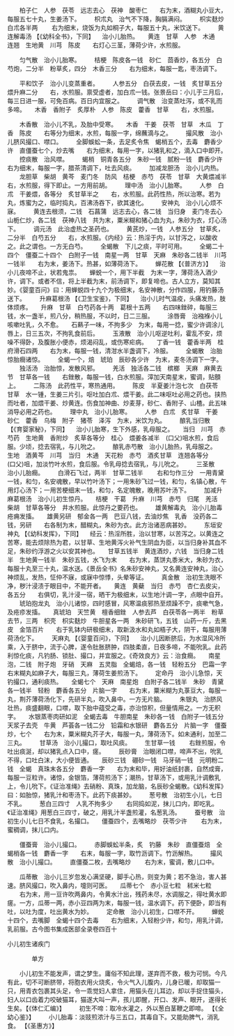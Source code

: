 <!-- { "loadSidebar": true } -->
　　柏子仁　人参　茯苓　远志去心　茯神　酸枣仁　　右为末，酒糊丸小豆大，每服五七十丸，生姜汤下。
　　枳朮丸　治气不下降，胸膈满闷。
　　枳实麸炒　白朮各半两
　　右为细末，烧饭为丸如桐子大，每服五十丸，米饮送下。
　　黄连解毒汤 【《幼科全书》，下同】 　治小儿胎热。　　黄连　甘草　人参　木通　连翘　生地黄　川芎　陈皮　　右灯心三茎，薄荷少许，水煎服。

　　匀气散　治小儿胎寒。
　　桔梗　陈皮各一钱　砂仁　茴香炒，各五分　白芍炮，二分半　粉草炙，四分　木香三分　　右为细末，每服一匙，枣汤调下。

　　平和饮子　治小儿变蒸重者。
　　人参五分　白茯去皮，一钱　炙甘草五分　煨升麻二分　　右，水煎服。禀受虚者，加白朮一钱。张景岳曰：小儿于三月后，每三日进一服，可免百病。百日内宜服之。
　　调气散　治变蒸吐泻，或不乳而多啼。　　木香　香附子　炙厚朴　人参　陈皮　藿香　甘草　　右，水煎服。

　　木香散　治小儿不乳，及胎中受寒。　　木香　干姜　茯苓　甘草　木瓜　丁香　陈皮　　右等分为细末，水煎，每服一字，绵蘸滴与之。
　　撮风散　治小儿脐风撮口、噤口。
　　全脚蜈蚣一条，去足炙令焦　蝎梢五个，去毒　麝香少许　直僵蚕七个，炒去嘴　　右为细末，每用一字，以猪乳和之，滴入口中即开。
　　控痰散　治风噤。
　　蝎梢　铜青各五分　朱砂一钱　腻粉一钱　麝香少许　　右为细末，每服一字，腊茶清调下，吐去风痰。
　　加减龙胆汤　治小儿内热。
　　龙胆草　柴胡　黄芩　麦门冬　防风　桔梗　赤芍　茯苓　甘草　大黄煨减半　　右，水煎服，得下即止。一方用前胡。
　　理中汤　治小儿胎寒。
　　人参　白朮　干姜煨，各等分　炙甘草半之　　右，水煎服。此药性热，所以治寒。若为丸，炼蜜为之，临时捣丸，百沸汤吞下，欲其速化。
　　安神丸　治小儿心烦不寐。
　　黄连去根须，二钱　石菖蒲　远志去心，各二钱　当归身　麦门冬去心　山栀仁炒，各二钱　茯神八钱　共为末，粟米糊和猪心血为丸，朱砂为衣，灯心汤下。
　　调元汤　此治虚热之圣药也。
　　黄芪炒，一钱　人参五分　甘草炙，二分半　白芍五分　　右，水煎服。《内经》云：热淫于内，以甘泻之，以酸收之。此之谓也。一方无白芍。
　　全蝎散　下儿之痰，平时可用。
　　全蝎二十四个　僵蚕二十四个　白附子一钱　南星一两　甘草　天麻　朱砂各二钱半　川芎一钱半　　右为末，姜汤下。热甚，如薄荷汤下。
　　蝉花散 【《普济方》】 　治小儿夜啼不止，状若鬼祟。　　蝉蜕一个，用下半截　为末一字，薄荷汤入酒少许，调下。或者不信，将上半截为末，前汤调下，即复啼也。古人立方，莫知其妙。《婴童百问》曰：用蝉蜕四十九个为极细末，名安神散，分作四服，用钓藤汤送下。
　　升麻葛根汤 【《卫生宝鉴》，下同】 　治小儿时气温疫，头痛发热，肢体烦疼。　　升麻　甘草　白芍药各十两　葛根十五两　　右四味銼碎，每服三钱，水一盏半，煎八分，稍热服，不以时，日二三服。
　　涂唇膏　治襁褓小儿咳嗽吐乳，久不愈。　　石爇子一味，不拘多少　为末，每用一捻，蜜少许调涂儿唇上，日三五次，不拘乳食前后。
　　玉液散　治小儿呕逆吐利，霍乱不安，烦噪不得卧，及腹胀小便赤，烦渴闷乱，或伤寒疟病。　　丁香一钱　藿香半两　桂府滑石四两　　右为末，每服一钱，清泔水半盏调下，冷服。
　　全蝎散　治胎惊胎癎诸惊。
　　全蝎一个，焙　琥珀　辰砂各少许　为末，麦冬汤调下一字。
　　独活汤　治胎惊，发散风邪。
　　羌活　独活各二钱　槟榔　天麻　麻黄去节　甘草各一钱　　右銼散，每服一钱，白水煎服。滓加天南星末，蜜调，贴顖上。
　　二陈汤　此药性平，寒热通用。
　　陈皮　半夏姜汁泡七次　白茯苓　甘草　水一锺，生姜三片引。呕吐加白朮、煨干姜。此二味呕吐必用之药也。挟热而吐者，加煨干姜、炒黄连。伤食加神曲、炒麦芽，砂仁、香附子、山楂。此五味消导必用之药也。
　　理中丸　治小儿胎寒。
　　人参　白朮　炙甘草　干姜　砂仁　藿香　乌梅　附子　猪苓　泽泻　为末，米饮为丸。
　　酿乳当归散 【《育婴家秘》，下同】 　治小儿胎寒，生下外感，乳母服之。　　当归　川芎　赤芍药　生地黄　香附炒　炙草各等分　桂心　煨姜各减半　(口父)咀水煎，食后服。少顷，捻去宿乳，与儿吮之。
　　酿乳赤芍散　治小儿胎热，乳母服之。　　生地　酒黄芩　川芎　当归　木通　天花粉　赤芍　酒炙甘草　连翘各等分　　(口父)咀，加淡竹叶水煎，食后服。令乳母捻去宿乳，与儿吮之。
　　三圣散　治小儿胎癎。
　　白滑石飞过，两半　甘草二钱半
　　右和匀作三分　一用青黛一钱，和匀，名安魂散，早以竹叶汤下；一用朱砂飞过一钱，和匀，名镇心散，午用灯心汤下；一用苦梗细末一钱，和匀，名定魄散，晚用苏叶汤下。
　　加减升麻葛根汤　治小儿初生惊丹。　　桔梗　干葛　升麻　川芎　赤芍　归尾　羌活　柴胡　甘草各等分　井水煎服。此惊丹之要药也。
　　雄黄解毒丸　治小儿胎毒疮痈发搐。　　雄黄另研　郁金各一两　巴豆八钱，去油炒焦　乳香　没药各二钱，另研　　右各制为末，醋糊丸，朱砂为衣。此方治诸恶病甚妙。
　　东垣安神丸 【《幼科发挥》，下同】 　经云：热淫所胜，治以甘寒，以苦泻之。以黄连之苦寒，能去烦除热为君，以甘草、生地黄泻火补气生阴血为臣，以当归身补其血不足，朱砂约浮游之火以安其神也。　　甘草五钱半　黄连酒炒，六钱　当归身二钱半　生地黄一钱半　朱砂五钱，水飞为末　　右为末，蒸饼丸黍米大，朱砂为衣，每服十丸至三十丸，温水送。《景岳全书》名朱砂安神丸，又名黄连安神丸，治心神烦乱，发热，怔仲不寐，或寐中惊悸，头晕等证。
　　真金散　治初生洗眼不净，秽汁浸渍于眼目中，不能开者。　　黄连　黄蘗　当归　赤芍　杏仁去皮尖，各五分　　右俱切，乳汁浸一宿，晒干为极细末，以生地汁调一字，点眼中自开。
　　琥珀抱龙丸　治小儿诸惊，四时感冒，风寒温痰邪热至烦躁不宁，痰嗽气急，及疮疹发搐。　　真琥珀　天竺黄　檀香细銼　人参去芦　白茯苓各一两半　粉草去节，三两　枳壳　枳实麸炒　牛胆星各一两　朱砂研飞，五钱　山药一斤，去黑皮　金箔百片　　右于乳钵内研极细末，取新汲水和丸如梧子大，阴干，每服用薄荷汤化下。
　　天麻丸 【《婴童百问》，下同】 　治小儿因断脐后，为水湿风冷所乘，入于脐中，流于心脾，遂令肚胀脐肿，四肢柔直，日夜多啼，不能吮乳。此药利惊化痰，凡钓肠、锁肚、撮口，并宜服之。《奇效良方》云：治食癎。　　南星泡，二钱　附子炮　牙硝　天麻　五灵脂　全蝎焙，各一钱　轻粉五分　巴霜一字　　右末糊丸如麻子大，每服三丸，薄荷生姜煎汤下。
　　定命丹　治小儿急惊，天钓撮口，通利痰热。　　全蝎七个　天麻　南星炮　白附子各二钱半　朱砂　青黛各一钱半　轻粉　麝香各五分　片脑一字　　右为末，粟米糊为丸菉豆大，每服一丸，荆芥薄荷汤化下，先研半丸，吹入鼻中。一方无片脑。
　　朱银丸　治脐风壮热，痰盛翻眼，口噤，取下胎中蕴受之毒，亦治惊积，但量情用之。一方无积字。　　水银蒸枣肉研如泥　全蝎去毒　牛胆南星　朱砂各一钱　白附子一钱五分　天浆子去壳　牛黄　芦荟各一钱二分　铅霜和水银研　麝各五分　片脑一字　僵蚕炒，七个　　右为末，粟米糊丸芥子大，每服一丸，薄荷汤下。如未通利，加至二三丸。
　　甘草汤　治小儿撮口，取吐风痰。
　　生甘草一钱
　　右銼煎服，令吐出痰涎，却以猪乳点入口中，瘥。
　　辰砂膏　治眼闭口噤，啼声不出，吮乳不得，口吐白沫，大小便皆通。　　辰砂三钱　硼砂一钱　马牙硝一钱　元明粉二钱　全蝎　真珠末各五分　麝香一字　　右为末和毕，用好油纸封裹，自然成膏，每服一豆粒许。诸惊，金银箔，薄荷煎汤下；潮热，甘草汤下，或用乳汁调敷乳上，令儿吮下。《证治准绳》去硝粉、真珠，加龙脑，名辰砂全蝎散。《幼科发挥》曰：如胎惊，猪乳汁和枣汤下。此药下痰甚妙。
　　葱号散　治初生小儿，七日不乳。
　　葱白三四寸　人乳不拘多少
　　右同捣如泥，抹儿口内，即吃乳。《证治准绳》用葱白三四寸，破之，用乳汁半盏煎灌，名葱乳汤。
　　蚕号散　治初生小儿七日不食乳，名撮口。　　僵蚕四个，去嘴略炒　茯苓少许
　　右为末，蜜稠调，抹儿口内。

　　僵蚕膏　治小儿撮口。
　　赤脚蜈蚣半条，炙　钓藤　朱砂　直僵蚕焙　全蝎梢各一钱　麝香一字　　右末，每服一字，取竹沥调下。竹沥解热。
　　撮风散　治小儿撮口。
　　直僵蚕二枚，去嘴略炒
　　右为末，蜜调，敷儿口中。

　　瓜蒂散　治小儿三岁忽发心满坚硬，脚手心热，则变为黄；若不急治，害人甚速。脐风撮口，吹入鼻内，嚏则可医。　　瓜蒂七个　赤小豆七粒　秫米七粒
　　右为末，用一豆许吹两鼻内，令黄水汁出，残药未尽，水调服之，得吐黄水即瘥。一方，瓜蒂一两，赤小豆四两为末，每服一钱，温水调下。药下便卧，即当有吐，以吐为度，吐出黄水为妙。
　　定命散　治小儿初生，口噤不开。
　　蝉蜕十四个，去嘴脚　全蝎十四个去毒　　右为细末，入轻粉少许，和匀，用乳汁调，乳前服。古今图书集成医部全录卷四百十

小儿初生诸疾门

　　　　单方

　　小儿初生不能发声，谓之梦生。庸俗不知此理，遂弃而不救，极为可悯。今凡有此，切不可断脐带，将胞衣用火烧炙，令火气入儿腹内，儿身已暖，却取猫一只，用青衣包裹其头足，令一乖觉妇人拿住，用猫头在儿耳边，却以手捉住猫头，妇人以口齿着力咬破猫耳，猫遂大叫一声，孩儿即醒，开口、发声、眼开，遂得长生矣。【《体仁汇编》】
　　初生不啼：取冷水灌之，外以葱白茎鞭之即啼。 【《全幼心鉴》】
　　小儿胎毒：淡豉煎浓汁与三五口，其毒自下。又能助脾气，消乳食。 【《圣惠方》】
